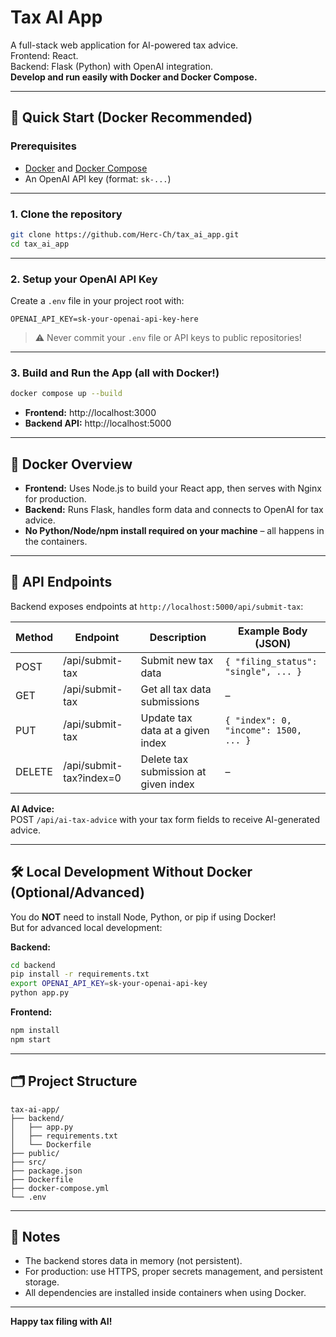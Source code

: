 
# Tax AI App

A full-stack web application for AI-powered tax advice.  
Frontend: React.  
Backend: Flask (Python) with OpenAI integration.  
**Develop and run easily with Docker and Docker Compose.**

---

## 🚀 Quick Start (Docker Recommended)

### Prerequisites

- [Docker](https://www.docker.com/) and [Docker Compose](https://docs.docker.com/compose/)
- An OpenAI API key (format: `sk-...`)

---

### 1. Clone the repository

```bash
git clone https://github.com/Herc-Ch/tax_ai_app.git
cd tax_ai_app
```

---

### 2. Setup your OpenAI API Key

Create a `.env` file in your project root with:

```env
OPENAI_API_KEY=sk-your-openai-api-key-here
```

> ⚠️ Never commit your `.env` file or API keys to public repositories!

---

### 3. Build and Run the App (all with Docker!)

```bash
docker compose up --build
```

- **Frontend:** http://localhost:3000  
- **Backend API:** http://localhost:5000

---

## 🐳 Docker Overview

- **Frontend:** Uses Node.js to build your React app, then serves with Nginx for production.
- **Backend:** Runs Flask, handles form data and connects to OpenAI for tax advice.
- **No Python/Node/npm install required on your machine** – all happens in the containers.

---

## 🔗 API Endpoints

Backend exposes endpoints at `http://localhost:5000/api/submit-tax`:

| Method | Endpoint                        | Description                                | Example Body (JSON)                            |
|--------|---------------------------------|--------------------------------------------|------------------------------------------------|
| POST   | /api/submit-tax                 | Submit new tax data                        | `{ "filing_status": "single", ... }`           |
| GET    | /api/submit-tax                 | Get all tax data submissions               | –                                              |
| PUT    | /api/submit-tax                 | Update tax data at a given index           | `{ "index": 0, "income": 1500, ... }`          |
| DELETE | /api/submit-tax?index=0         | Delete tax submission at given index       | –                                              |


**AI Advice:**  
POST `/api/ai-tax-advice` with your tax form fields to receive AI-generated advice.

---

## 🛠️ Local Development Without Docker (Optional/Advanced)

You do **NOT** need to install Node, Python, or pip if using Docker!  
But for advanced local development:

**Backend:**

```bash
cd backend
pip install -r requirements.txt
export OPENAI_API_KEY=sk-your-openai-api-key
python app.py
```

**Frontend:**

```bash
npm install
npm start
```

---

## 🗂️ Project Structure

```
tax-ai-app/
├── backend/
│   ├── app.py
│   ├── requirements.txt
│   └── Dockerfile
├── public/
├── src/
├── package.json
├── Dockerfile
├── docker-compose.yml
└── .env
```

---

## 📝 Notes

- The backend stores data in memory (not persistent).
- For production: use HTTPS, proper secrets management, and persistent storage.
- All dependencies are installed inside containers when using Docker.

---

**Happy tax filing with AI!**

